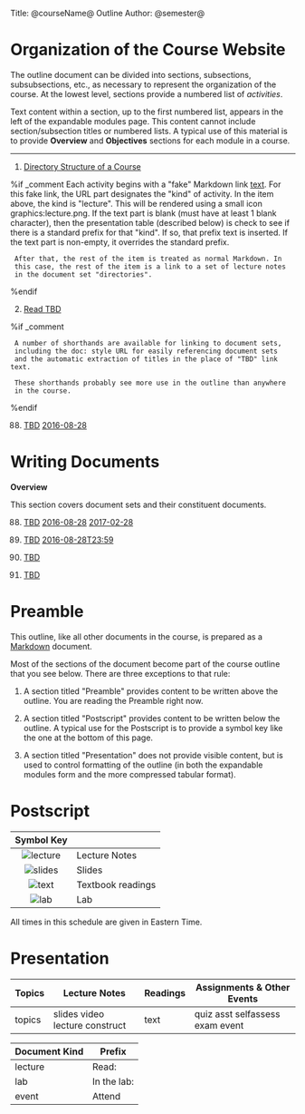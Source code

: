 Title: @courseName@ Outline
Author: @semester@



<!-- Items can be dated in several fashions by including a date and/or
     time in the the text of the item description, in a special link
	 format. Dates and times are written in the format
     YYYY-MM-DDTHH:MM.  The hours are given in the local time zone
     military (0..23) style. The date part or the time part may be
     omitted, yielding YYYY-MM-DD or HH:MM.
	 
     These are written as special links to enable dates and times to
     be easily recognized and processed when packaging the course for
	 Blackboard or other LMS system. If you have no intention of
     importing calendar items into an LMS, you can ignore these
     entirely and simpyl type your dates as ordinary Markdown text.
	 
	 Link styles:

     [2016-05-21T19:30](date:) A simple date & time, formatted
	                           as (05/21/2016, 07:30PM)
     [2016-05-22T01:00](enddate:) An ending date & time, will be combined
	                           with a preceding "date:"
							   as (05/21/2016, 7:30PM - 05/22/2016, 1:00AM)
     [2016-05-21T19:30](due:) A variation on the basic date & time, formatted
	                           as (Due: 05/21/2016, 07:30PM). Does not
	                           combine with enddate

-->

# Organization of the Course Website

The outline document can be divided into sections, subsections,
subsubsections, etc., as necessary to represent the 
organization of the course.  At the lowest level, sections provide a
numbered list of _activities_. 

Text content within a section, up to the first numbered list, appears
in the left of the expandable modules page.  This content cannot include
section/subsection titles or numbered lists. A typical use of this material
is to provide **Overview** and **Objectives** sections for each module in
a course.

---

<!-- A horizontal rule separates the descriptive matter from
     the activities.

     If there is no rule, then everything is considered to be part of the
	 activities list.

     You can have more than one list, if you want to break the activities 
     apart into topics
     
     -->

1. [ ](lecture) [Directory Structure of a Course](doc:courseWebsite)

%if _comment
     Each activity begins with a "fake" Markdown link [text](url).
     For this fake link, the URL part designates the "kind" of activity.
     In the item above, the kind is "lecture". This will be rendered using 
     a small icon graphics:lecture.png. If the text part is blank (must
     have at least 1 blank character), then
     the presentation table (described below) is check to see if there
     is a standard prefix for that "kind". If so, that prefix text is
     inserted. If the text part is non-empty, it overrides the
     standard prefix.  

     After that, the rest of the item is treated as normal Markdown. In
     this case, the rest of the item is a link to a set of lecture notes
     in the document set "directories".   

%endif

2. [Read ](lab) [TBD](doc:usingGradle)

%if _comment

     A number of shorthands are available for linking to document sets,
     including the doc: style URL for easily referencing document sets
     and the automatic extraction of titles in the place of "TBD" link text.
     
     These shorthands probably see more use in the outline than anywhere
     in the course.  

%endif


88. [ ](lab) [TBD](doc:courseConfiguration) [2016-08-28](date:)

<!-- Like all numbered lists in Markdown, the actual numbers don't matter. -->




# Writing Documents

**Overview**

This section covers document sets and their constituent documents.


88. [ ](lecture) [TBD](doc:markdown) [2016-08-28](date:) [2017-02-28](enddate:)

88. [ ](lecture) [TBD](doc:urlShortcuts) [2016-08-28T23:59](due:)

88. [ ](lecture) [TBD](doc:configuringDocumentSets)

88. [ ](lecture) [TBD](doc:outlineAndNavigation)


# Preamble

This outline, like all other documents in the course, is prepared as a
[Markdown](https://en.wikipedia.org/wiki/Markdown) document.

Most of the sections of the document become part of the course outline
that you see below. There are three exceptions to that rule:

1. A section titled "Preamble" provides content to be written above the 
   outline. You are reading the Preamble right now.
   
2. A section titled "Postscript" provides content to be written below the 
   outline. A typical use for the Postscript is to provide a symbol key like
   the one at the bottom of this page.
   
3. A section titled "Presentation" does not provide visible content, but is
   used to control formatting of the outline (in both the expandable modules
   form and the more compressed tabular format).   

# Postscript


| Symbol Key ||
|:-----------------------------------------------:|:------------------| 
| <img alt="lecture" src="graphics:lecture.png"/> | Lecture Notes     |
| <img alt="slides" src="graphics:slides.png"/>   | Slides            |
| <img alt="text" src="graphics:text.png"/>       | Textbook readings |
| <img alt="lab" src="graphics:lab.png"/>         | Lab               |

All times in this schedule are given in Eastern Time.

# Presentation


<!-- The first table controls the number of columns in the table view and
     the arrangement of items within those columns -->

| Topics | Lecture Notes | Readings | Assignments & Other Events |
|--------|---------------|----------|----------------------------|
| topics | slides video lecture construct | text | quiz asst selfassess exam event |


<!-- The second table controls prefix wording inserted before items in the moules view. -->

| Document Kind | Prefix        |
|---------------|---------------|
| lecture       | Read:         |
| lab           | In the lab:   |
| event         | Attend        |
 
